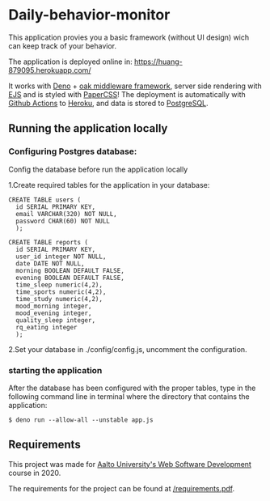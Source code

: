 # Daily-behavior-monitor

This application provies you a basic framework (without UI design) wich can keep track of your behavior.

The application is deployed online in: https://huang-879095.herokuapp.com/

It works with [Deno](https://deno.land/) + [oak middleware framework](https://oakserver.github.io/oak/),
server side rendering with [EJS](https://ejs.co/) and is styled with [PaperCSS](https://www.getpapercss.com/)!
The deployment is automatically with [Github Actions](https://github.com/features/actions)
to [Heroku](https://dashboard.heroku.com/), and data is stored to [PostgreSQL](https://www.postgresql.org/).

## Running the application locally

### Configuring Postgres database:

Config the database before run the application locally

1.Create required tables for the application in your database:

```
CREATE TABLE users (
  id SERIAL PRIMARY KEY,
  email VARCHAR(320) NOT NULL,
  password CHAR(60) NOT NULL
  );
  
CREATE TABLE reports (
  id SERIAL PRIMARY KEY,
  user_id integer NOT NULL,
  date DATE NOT NULL,
  morning BOOLEAN DEFAULT FALSE,
  evening BOOLEAN DEFAULT FALSE,
  time_sleep numeric(4,2),
  time_sports numeric(4,2),
  time_study numeric(4,2),
  mood_morning integer,
  mood_evening integer,
  quality_sleep integer,
  rq_eating integer
  );
```

2.Set your database in ./config/config.js, uncomment the configuration.

### starting the application

After the database has been configured with the proper tables,  type in the following command line in terminal where the directory that contains the application:

``` $ deno run --allow-all --unstable app.js ```

## Requirements

This project was made for [Aalto University's Web Software Development](https://wsd.cs.aalto.fi/web-software-development/)
course in 2020.

The requirements for the project can be found at [/requirements.pdf](/requirements.pdf).
